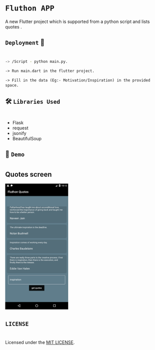 # `Fluthon APP`

 A new Flutter project which is supported from a python script and lists quotes .


## `Deployment`  📲
#
```bash
-> /Script - python main.py.

```
```
-> Run main.dart in the flutter project.
```
```
-> Fill in the data (Eg:- Motivation/Inspiration) in the provided space.
```

## 🛠 `Libraries Used`
#
- Flask
- request
- jsonify
- BeautifulSoup

## 📱 `Demo `
#
<h2 align= "left"><b>Quotes screen</b></h2>
<p align="left">
  
  <img width=40% src="Assets/i1.png"> &ensp;

  ## `LICENSE`
  #

Licensed under the [MIT LICENSE](LICENSE).

